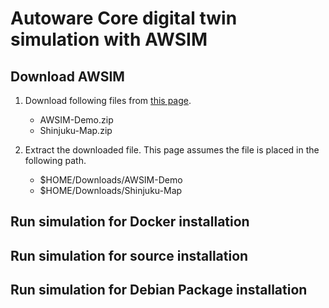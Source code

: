 # Autoware Core digital twin simulation with AWSIM

## Download AWSIM

1. Download following files from [this page](https://tier4.github.io/AWSIM/Downloads/).
   - AWSIM-Demo.zip
   - Shinjuku-Map.zip

2. Extract the downloaded file. This page assumes the file is placed in the following path.
   - $HOME/Downloads/AWSIM-Demo
   - $HOME/Downloads/Shinjuku-Map

## Run simulation for Docker installation

## Run simulation for source installation

## Run simulation for Debian Package installation
